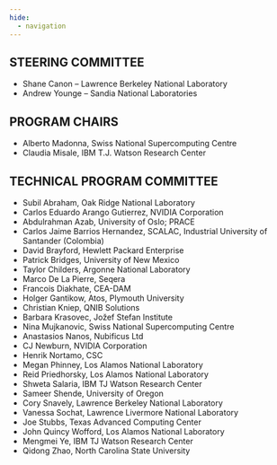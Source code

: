 ```yaml
---
hide:
  - navigation
---
```


## STEERING COMMITTEE
* Shane Canon – Lawrence Berkeley National Laboratory
* Andrew Younge – Sandia National Laboratories

## PROGRAM CHAIRS
* Alberto Madonna, Swiss National Supercomputing Centre
* Claudia Misale, IBM T.J. Watson Research Center


## TECHNICAL PROGRAM COMMITTEE

* Subil Abraham, Oak Ridge National Laboratory
* Carlos Eduardo Arango Gutierrez, NVIDIA Corporation
* Abdulrahman Azab, University of Oslo; PRACE
* Carlos Jaime Barrios Hernandez, SCALAC, Industrial University of Santander (Colombia)
* David	Brayford, Hewlett Packard Enterprise
* Patrick Bridges, University of New Mexico
* Taylor Childers, Argonne National Laboratory
* Marco De La Pierre, Seqera
* Francois Diakhate, CEA-DAM
* Holger Gantikow, Atos, Plymouth University
* Christian Kniep, QNIB Solutions
* Barbara	Krasovec, Jožef Stefan Institute
* Nina Mujkanovic, Swiss National Supercomputing Centre
* Anastasios Nanos, Nubificus Ltd
* CJ Newburn, NVIDIA Corporation
* Henrik Nortamo, CSC
* Megan Phinney, Los Alamos National Laboratory
* Reid Priedhorsky, Los Alamos National Laboratory
* Shweta Salaria, IBM TJ Watson Research Center
* Sameer Shende, University of Oregon
* Cory Snavely, Lawrence Berkeley National Laboratory
* Vanessa	Sochat, Lawrence Livermore National Laboratory
* Joe Stubbs, Texas Advanced Computing Center
* John Quincy Wofford, Los Alamos National Laboratory
* Mengmei Ye, IBM TJ Watson Research Center
* Qidong Zhao, North Carolina State University
